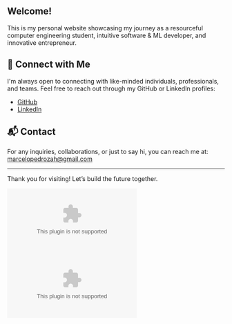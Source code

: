 ## Welcome!

This is my personal website showcasing my journey as a resourceful computer engineering student, intuitive software & ML developer, and innovative entrepreneur.

## 🎯 Connect with Me

I'm always open to connecting with like-minded individuals, professionals, and teams. Feel free to reach out through my GitHub or LinkedIn profiles:

- [GitHub](https://github.com/phmarcel0x)
- [LinkedIn](https://www.linkedin.com/in/marceloph/)

## 📬 Contact

For any inquiries, collaborations, or just to say hi, you can reach me at: [marcelopedrozah@gmail.com](mailto:marcelopedrozah@gmail.com)

---

Thank you for visiting! Let’s build the future together.

![GitHub last commit](https://img.shields.io/github/last-commit/phmarcel0x/phmarcelo.com)
![GitHub issues](https://img.shields.io/github/issues/phmarcel0x/phmarcelo.com)
